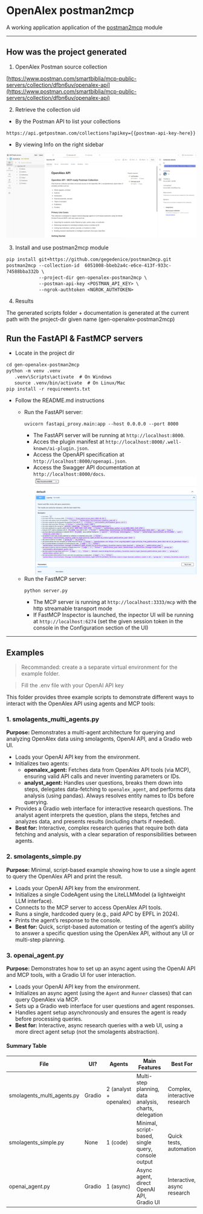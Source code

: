 # OpenAlex postman2mcp

A working application application of the [postman2mcp](https://github.com/gegedenice/postman2mcp) module

---

## How was the project generated

1. OpenAlex Postman source collection


[https://www.postman.com/smartbiblia/mcp-public-servers/collection/dfbn6uv/openalex-api](https://www.postman.com/smartbiblia/mcp-public-servers/collection/dfbn6uv/openalex-api)

2. Retrieve the collection uid

- By the Postman API to list your collections
```
https://api.getpostman.com/collections?apikey={{postman-api-key-here}}
```
- By viewing Info on the right sidebar

![postman_collection_uid](postman_collection_uid.png)

3. Install and use postman2mcp module

```
pip install git+https://github.com/gegedenice/postman2mcp.git
postman2mcp --collection-id  6051008-bbeb2a4c-e6ce-413f-933c-74588bba332b \
            --project-dir gen-openalex-postman2mcp \
            --postman-api-key <POSTMAN_API_KEY> \
            --ngrok-authtoken <NGROK_AUTHTOKEN>
```

4. Results

The generated scripts folder + documentation is generated at the current path with the project-dir given name (gen-openalex-postman2mcp)

## Run the FastAPI & FastMCP servers

- Locate in the project dir
```
cd gen-openalex-postman2mcp
python -m venv .venv
   .venv\Scripts\activate  # On Windows
   source .venv/bin/activate  # On Linux/Mac
pip install -r requirements.txt
```
- Follow the README.md instructions

  - Run the FastAPI server:
    ```
    uvicorn fastapi_proxy.main:app --host 0.0.0.0 --port 8000
    ```
      - The FastAPI server will be running at `http://localhost:8000`.
      - Acces the plugin manifest at `http://localhost:8000/.well-known/ai-plugin.json`.
      - Access the OpenAPI specification at `http://localhost:8000/openapi.json`.
      - Access the Swagger API documentation at `http://localhost:8000/docs`.
      ![fastapi_swagger](fastapi_swagger.png)
  - Run the FastMCP server:
    ```
    python server.py
    ```
      - The MCP server is running at `http://localhost:3333/mcp` with the http streamable transport mode
      - If FastMCP Inspector is launched, the inpector UI will be running at `http://localhost:6274` (set the given session token in the console in the Configuration section of the UI)

---

## Examples

> Recommanded: create a a separate virtual environment for the example folder.

> Fill the .env file with your OpenAI API key

This folder provides three example scripts to demonstrate different ways to interact with the OpenAlex API using agents and MCP tools:

### 1. smolagents_multi_agents.py
**Purpose:** Demonstrates a multi-agent architecture for querying and analyzing OpenAlex data using smolagents, OpenAI API, and a Gradio web UI.

- Loads your OpenAI API key from the environment.
- Initializes two agents:
  - **openalex_agent:** Fetches data from OpenAlex API tools (via MCP), ensuring valid API calls and never inventing parameters or IDs.
  - **analyst_agent:** Handles user questions, breaks them down into steps, delegates data-fetching to `openalex_agent`, and performs data analysis (using pandas). Always resolves entity names to IDs before querying.
- Provides a Gradio web interface for interactive research questions. The analyst agent interprets the question, plans the steps, fetches and analyzes data, and presents results (including charts if needed).
- **Best for:** Interactive, complex research queries that require both data fetching and analysis, with a clear separation of responsibilities between agents.

### 2. smolagents_simple.py
**Purpose:** Minimal, script-based example showing how to use a single agent to query the OpenAlex API and print the result.

- Loads your OpenAI API key from the environment.
- Initializes a single CodeAgent using the LiteLLMModel (a lightweight LLM interface).
- Connects to the MCP server to access OpenAlex API tools.
- Runs a single, hardcoded query (e.g., paid APC by EPFL in 2024).
- Prints the agent’s response to the console.
- **Best for:** Quick, script-based automation or testing of the agent’s ability to answer a specific question using the OpenAlex API, without any UI or multi-step planning.

### 3. openai_agent.py
**Purpose:** Demonstrates how to set up an async agent using the OpenAI API and MCP tools, with a Gradio UI for user interaction.

- Loads your OpenAI API key from the environment.
- Initializes an async agent (using the `Agent` and `Runner` classes) that can query OpenAlex via MCP.
- Sets up a Gradio web interface for user questions and agent responses.
- Handles agent setup asynchronously and ensures the agent is ready before processing queries.
- **Best for:** Interactive, async research queries with a web UI, using a more direct agent setup (not the smolagents abstraction).

#### Summary Table

| File                      | UI?    | Agents         | Main Features                                      | Best For                        |
|---------------------------|--------|---------------|----------------------------------------------------|---------------------------------|
| smolagents_multi_agents.py| Gradio | 2 (analyst + openalex) | Multi-step planning, data analysis, charts, delegation | Complex, interactive research   |
| smolagents_simple.py      | None   | 1 (code)      | Minimal, script-based, single query, console output | Quick tests, automation         |
| openai_agent.py           | Gradio | 1 (async)     | Async agent, direct OpenAI API, Gradio UI           | Interactive, async research     |

